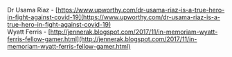Dr Usama Riaz - [https://www.upworthy.com/dr-usama-riaz-is-a-true-hero-in-fight-against-covid-19](https://www.upworthy.com/dr-usama-riaz-is-a-true-hero-in-fight-against-covid-19)  
Wyatt Ferris - [http://jennerak.blogspot.com/2017/11/in-memoriam-wyatt-ferris-fellow-gamer.html](http://jennerak.blogspot.com/2017/11/in-memoriam-wyatt-ferris-fellow-gamer.html)